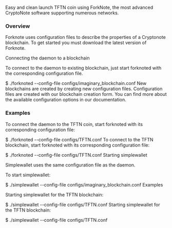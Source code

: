 Easy and clean launch TFTN coin using ForkNote, the most advanced CryptoNote software supporting numerous networks.

### Overview

Forknote uses configuration files to describe the properties of a Cryptonote blockchain. To get started you must download the latest version of Forknote.

Connecting the daemon to a blockchain

To connect to the daemon to existing blockchain, just start forknoted with the corresponding configuration file.

$ ./forknoted --config-file configs/imaginary_blockchain.conf New blockchains are created by creating new configuration files. Configuration files are created with our blockchain creation form. You can find more about the available configuration options in our documentation.

### Examples

To connect the daemon to the TFTN coin, start forknoted with its corresponding configuration file:

$ ./forknoted --config-file configs/TFTN.conf To connect to the TFTN blockchain, start forknoted with its corresponding configuration file:

$ ./forknoted --config-file configs/TFTN.conf Starting simplewallet

Simplewallet uses the same configuration file as the daemon.

To start simplewallet:

$ ./simplewallet --config-file configs/imaginary_blockchain.conf Examples

Starting simplewallet for the TFTN blockchain:

$ ./simplewallet --config-file configs/TFTN.conf Starting simplewallet for the TFTN blockchain:

$ ./simplewallet --config-file configs/TFTN.conf
